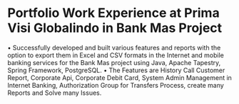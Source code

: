 # Portfolio Work Experience at Prima Visi Globalindo in Bank Mas Project
•	Successfully developed and built various features and reports with the option to export them in Excel and CSV formats in the Internet and mobile banking services for the Bank Mas project using Java, Apache Tapestry, Spring Framework, PostgreSQL.
•	The Features are History Call Customer Report, Corporate Api, Corporate Debit Card, System Admin Management in Internet Banking, Authorization Group for Transfers Process, create many Reports and Solve many Issues.

